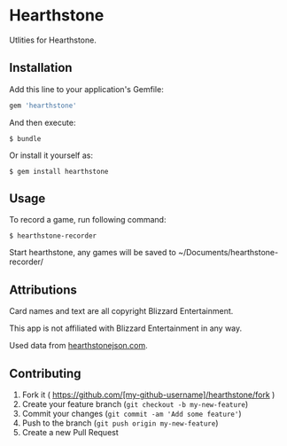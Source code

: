 # Hearthstone

Utlities for Hearthstone.

## Installation

Add this line to your application's Gemfile:

```ruby
gem 'hearthstone'
```

And then execute:

    $ bundle

Or install it yourself as:

    $ gem install hearthstone

## Usage

To record a game, run following command:

    $ hearthstone-recorder

Start hearthstone, any games will be saved to ~/Documents/hearthstone-recorder/

## Attributions

Card names and text are all copyright Blizzard Entertainment.

This app is not affiliated with Blizzard Entertainment in any way.

Used data from [hearthstonejson.com](http://hearthstonejson.com/).

## Contributing

1. Fork it ( https://github.com/[my-github-username]/hearthstone/fork )
2. Create your feature branch (`git checkout -b my-new-feature`)
3. Commit your changes (`git commit -am 'Add some feature'`)
4. Push to the branch (`git push origin my-new-feature`)
5. Create a new Pull Request
